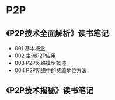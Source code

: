 # P2P

## 《P2P技术全面解析》读书笔记
- 001 基本概念
- 002 主流P2P应用
- 003 P2P网络模型概述
- 004 P2P网络中的资源地位方法

## 《P2P技术揭秘》读书笔记